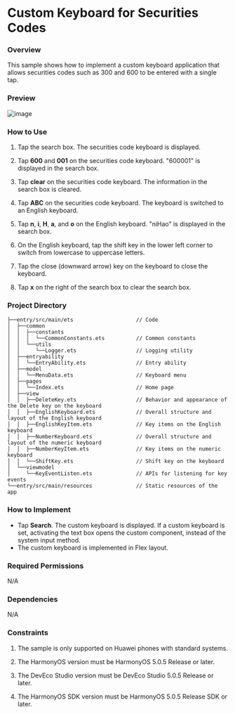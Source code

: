 # Custom Keyboard for Securities Codes

### Overview

This sample shows how to implement a custom keyboard application that allows securities codes such as 300 and 600 to be entered with a single tap.

### Preview

![image](screenshots/device/keyboard_EN.gif)

### How to Use

1. Tap the search box. The securities code keyboard is displayed.

2. Tap **600** and **001** on the securities code keyboard. "600001" is displayed in the search box.

3. Tap **clear** on the securities code keyboard. The information in the search box is cleared.

4. Tap **ABC** on the securities code keyboard. The keyboard is switched to an English keyboard.

5. Tap **n**, **i**, **H**, **a**, and **o** on the English keyboard. "niHao" is displayed in the search box.

6. On the English keyboard, tap the shift key in the lower left corner to switch from lowercase to uppercase letters.

7. Tap the close (downward arrow) key on the keyboard to close the keyboard.

8. Tap **x** on the right of the search box to clear the search box.

### Project Directory

```
├──entry/src/main/ets	                 // Code
│  ├──common
│  │  ├──constants
│  │  │  └──CommonConstants.ets          // Common constants
│  │  └──utils
│  │     └──Logger.ets	                 // Logging utility
│  ├──entryability
│  │  └──EntryAbility.ets                // Entry ability
│  ├──model
│  │  └──MenuData.ets                    // Keyboard menu
│  ├──pages
│  │  └──Index.ets                       // Home page
│  ├──view
│  │  ├──DeleteKey.ets                   // Behavior and appearance of the Delete key on the keyboard
│  │  ├──EnglishKeyboard.ets             // Overall structure and layout of the English keyboard
│  │  ├──EnglishKeyItem.ets              // Key items on the English keyboard
│  │  ├──NumberKeyboard.ets              // Overall structure and layout of the numeric keyboard
│  │  ├──NumberKeyItem.ets               // Key items on the numeric keyboard
│  │  └──ShiftKey.ets                    // Shift key on the keyboard
│  └──viewmodel
│     └──KeyEventListen.ets              // APIs for listening for key events
└──entry/src/main/resources              // Static resources of the app
```

### How to Implement

- Tap **Search**. The custom keyboard is displayed. If a custom keyboard is set, activating the text box opens the custom component, instead of the system input method.
- The custom keyboard is implemented in Flex layout.

### Required Permissions

N/A

### Dependencies

N/A

### Constraints

1. The sample is only supported on Huawei phones with standard systems.

2. The HarmonyOS version must be HarmonyOS 5.0.5 Release or later.

3. The DevEco Studio version must be DevEco Studio 5.0.5 Release or later.

4. The HarmonyOS SDK version must be HarmonyOS 5.0.5 Release SDK or later.
